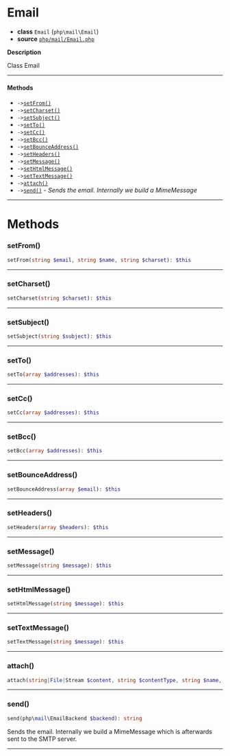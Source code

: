 # Email

- **class** `Email` (`php\mail\Email`)
- **source** [`php/mail/Email.php`](./src/main/resources/JPHP-INF/sdk/php/mail/Email.php)

**Description**

Class Email

---

#### Methods

- `->`[`setFrom()`](#method-setfrom)
- `->`[`setCharset()`](#method-setcharset)
- `->`[`setSubject()`](#method-setsubject)
- `->`[`setTo()`](#method-setto)
- `->`[`setCc()`](#method-setcc)
- `->`[`setBcc()`](#method-setbcc)
- `->`[`setBounceAddress()`](#method-setbounceaddress)
- `->`[`setHeaders()`](#method-setheaders)
- `->`[`setMessage()`](#method-setmessage)
- `->`[`setHtmlMessage()`](#method-sethtmlmessage)
- `->`[`setTextMessage()`](#method-settextmessage)
- `->`[`attach()`](#method-attach)
- `->`[`send()`](#method-send) - _Sends the email. Internally we build a MimeMessage_

---
# Methods

<a name="method-setfrom"></a>

### setFrom()
```php
setFrom(string $email, string $name, string $charset): $this
```

---

<a name="method-setcharset"></a>

### setCharset()
```php
setCharset(string $charset): $this
```

---

<a name="method-setsubject"></a>

### setSubject()
```php
setSubject(string $subject): $this
```

---

<a name="method-setto"></a>

### setTo()
```php
setTo(array $addresses): $this
```

---

<a name="method-setcc"></a>

### setCc()
```php
setCc(array $addresses): $this
```

---

<a name="method-setbcc"></a>

### setBcc()
```php
setBcc(array $addresses): $this
```

---

<a name="method-setbounceaddress"></a>

### setBounceAddress()
```php
setBounceAddress(array $email): $this
```

---

<a name="method-setheaders"></a>

### setHeaders()
```php
setHeaders(array $headers): $this
```

---

<a name="method-setmessage"></a>

### setMessage()
```php
setMessage(string $message): $this
```

---

<a name="method-sethtmlmessage"></a>

### setHtmlMessage()
```php
setHtmlMessage(string $message): $this
```

---

<a name="method-settextmessage"></a>

### setTextMessage()
```php
setTextMessage(string $message): $this
```

---

<a name="method-attach"></a>

### attach()
```php
attach(string|File|Stream $content, string $contentType, string $name, string $description): $this
```

---

<a name="method-send"></a>

### send()
```php
send(php\mail\EmailBackend $backend): string
```
Sends the email. Internally we build a MimeMessage
which is afterwards sent to the SMTP server.

---
